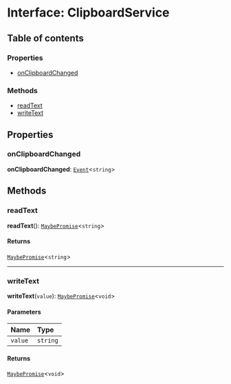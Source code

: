 # Interface: ClipboardService

## Table of contents

### Properties

* [onClipboardChanged](/auto-docs/editor/interfaces/ClipboardService.md#onclipboardchanged)

### Methods

* [readText](/auto-docs/editor/interfaces/ClipboardService.md#readtext)
* [writeText](/auto-docs/editor/interfaces/ClipboardService.md#writetext)

## Properties

### onClipboardChanged

**onClipboardChanged**: [`Event`](/auto-docs/editor/interfaces/Event-1.md)<`string`>

## Methods

### readText

**readText**(): [`MaybePromise`](/auto-docs/editor/types/MaybePromise.md)<`string`>

#### Returns

[`MaybePromise`](/auto-docs/editor/types/MaybePromise.md)<`string`>

***

### writeText

**writeText**(`value`): [`MaybePromise`](/auto-docs/editor/types/MaybePromise.md)<`void`>

#### Parameters

| Name | Type |
| :------ | :------ |
| `value` | `string` |

#### Returns

[`MaybePromise`](/auto-docs/editor/types/MaybePromise.md)<`void`>
